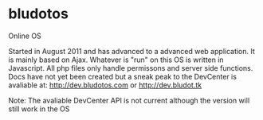 bludotos
========

Online OS

Started in August 2011 and has advanced to a advanced web application. It is mainly based on Ajax. 
Whatever is "run" on this OS is written in Javascript. All php files only handle permissons and server side functions.
Docs have not yet been created but a sneak peak to the DevCenter is avaliable at: http://dev.bludotos.com or http://dev.bludot.tk

Note: The avaliable DevCenter API is not current although the version will still work in the OS

